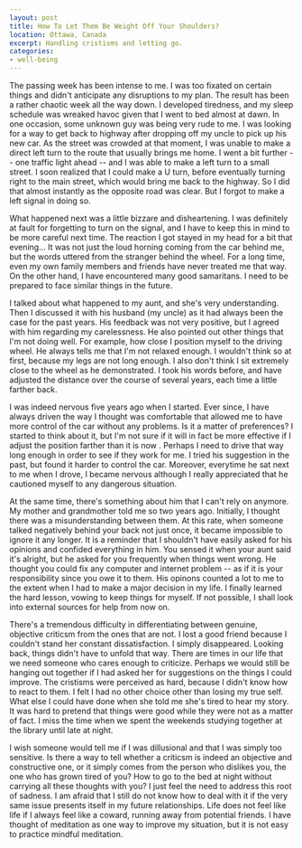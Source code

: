 ```yaml
---
layout: post
title: How To Let Them Be Weight Off Your Shoulders?
location: Ottawa, Canada
excerpt: Handling cristisms and letting go.
categories:
- well-being
---
```


The passing week has been intense to me. I was too fixated on certain things and didn't anticipate any disruptions to my plan. The result has been a rather chaotic week all the way down. I developed tiredness, and my sleep schedule was wreaked havoc given that I went to bed almost at dawn. In one occasion, some unknown guy was being very rude to me. I was looking for a way to get back to highway after dropping off my uncle to pick up his new car. As the street was crowded at that moment, I was unable to make a direct left turn to the route that usually brings me home. I went a bit further -- one traffic light ahead -- and I was able to make a left turn to a small street. I soon realized that I could make a U turn, before eventually turning right to the main street, which would bring me back to the highway. So I did that almost instantly as the opposite road was clear. But I forgot to make a left signal in doing so. 

What happened next was a little bizzare and disheartening. I was definitely at fault for forgetting to turn on the signal, and I have to keep this in mind to be more careful next time. The reaction I got stayed in my head for a bit that evening... It was not just the loud horning coming from the car behind me, but the words uttered from the stranger behind the wheel. For a long time, even my own family members and friends have never treated me that way. On the other hand, I have encountered many good samaritans. I need to be prepared to face similar things in the future.

I talked about what happened to my aunt, and she's very understanding. Then I discussed it with his husband (my uncle) as it had always been the case for the past years. His feedback was not very positive, but I agreed with him regarding my carelessness. He also pointed out other things that I'm not doing well. For example, how close I position myself to the driving wheel. He always tells me that I'm not relaxed enough. I wouldn't think so at first, because my legs are not long enough. I also don't think I sit extremely close to the wheel as he demonstrated. I took his words before, and have adjusted the distance over the course of several years, each time a little farther back. 

I was indeed nervous five years ago when I started. Ever since, I have always driven the way I thought was comfortable that allowed me to have more control of the car without any problems. Is it a matter of preferences? I started to think about it, but I'm not sure if it will in fact be more effective if I adjust the position farther than it is now . Perhaps I need to drive that way long enough in order to see if they work for me. I tried his suggestion in the past, but found it harder to control the car. Moreover, everytime he sat next to me when I drove, I became nervous although I really appreciated that he cautioned myself to any dangerous situation.

At the same time, there's something about him that I can't rely on anymore. My mother and grandmother told me so two years ago. Initially, I thought there was a misunderstanding between them. At this rate, when someone talked negatively behind your back not just once, it became impossible to ignore it any longer. It is a reminder that I shouldn't have easily asked for his opinions and confided everything in him. You sensed it when your aunt said it's alright, but he asked for you frequently when things went wrong. He thought you could fix any computer and internet problem -- as if it is your responsibility since you owe it to them. His opinons counted a lot to me to the extent when I had to make a major decision in my life. I finally learned the hard lesson, vowing to keep things for myself. If not possible, I shall look into external sources for help from now on. 

There's a tremendous difficulty in differentiating between genuine, objective criticsm from the ones that are not. I lost a good friend because I couldn't stand her constant dissatisfaction. I simply disappeared. Looking back, things didn't have to unfold that way. There are times in our life that we need someone who cares enough to criticize. Perhaps we would still be hanging out together if I had asked her for suggestions on the things I could improve. The cristisms were perceived as hard, because I didn't know how to react to them. I felt I had no other choice other than losing my true self. What else I could have done when she told me she's tired to hear my story. It was hard to pretend that things were good while they were not as a matter of fact. I miss the time when we spent the weekends studying together at the library until late at night.

I wish someone would tell me if I was dillusional and that I was simply too sensitive. Is there a way to tell whether a criticsm is indeed an objective and constructive one, or it simply comes from the person who dislikes you, the one who has grown tired of you? How to go to the bed at night without carrying all these thoughts with you? I just feel the need to address this root of sadness. I am afraid that I still do not know how to deal with it if the very same issue presents itself in my future relationships. Life does not feel like life if I always feel like a coward, running away from potential friends. I have thought of meditation as one way to improve my situation, but it is not easy to practice mindful meditation.
